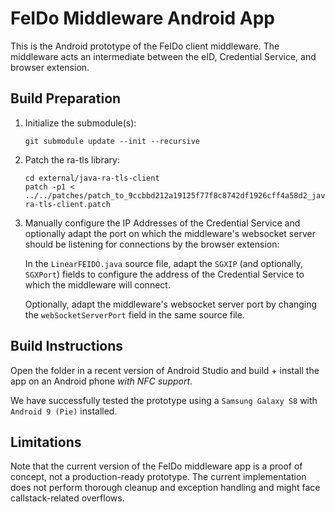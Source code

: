 # FeIDo Middleware Android App
This is the Android prototype of the FeIDo client middleware.
The middleware acts an intermediate between the eID, Credential Service, and
browser extension.

## Build Preparation
1. Initialize the submodule(s):
    ```
    git submodule update --init --recursive
    ```


2. Patch the ra-tls library:
    ```
    cd external/java-ra-tls-client
    patch -p1 < ../../patches/patch_to_9ccbbd212a19125f77f8c8742df1926cff4a58d2_java-ra-tls-client.patch
    ```


3. Manually configure the IP Addresses of the Credential Service and optionally
    adapt the port on which the middleware's websocket server should be listening
    for connections by the browser extension:

    In the `LinearFEIDO.java` source file, adapt the `SGXIP` (and optionally, `SGXPort`)
    fields to configure the address of the Credential Service to which the middleware
    will connect.

    Optionally, adapt the middleware's websocket server port by changing the `webSocketServerPort`
    field in the same source file.



## Build Instructions
Open the folder in a recent version of Android Studio and build + install the app
on an Android phone *with NFC support*.

We have successfully tested the prototype using a `Samsung Galaxy S8` with `Android 9 (Pie)`
installed.


## Limitations
Note that the current version of the FeIDo middleware app is a proof of concept, not a production-ready prototype.
The current implementation does not perform thorough cleanup and exception handling and might face callstack-related overflows.
